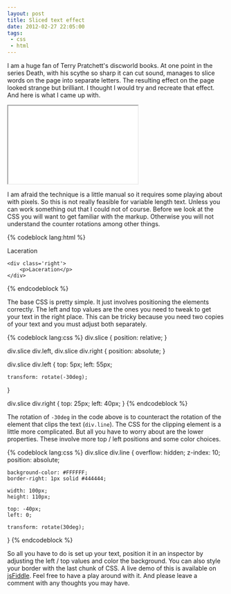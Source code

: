 ```yaml
---
layout: post
title: Sliced text effect
date: 2012-02-27 22:05:00
tags:
 - css
 - html
---
```


I am a huge fan of Terry Pratchett's discworld books. At one point in the series Death, with his scythe so sharp it can cut sound, manages to slice words on the page into separate letters. The resulting effect on the page looked strange but brilliant. I thought I would try and recreate that effect. And here is what I came up with.

<!-- more -->

<iframe height='180' class='example' src='/examples/sliced-text/complete.html'>.</iframe>

I am afraid the technique is a little manual so it requires some playing about with pixels. So this is not really feasible for variable length text. Unless you can work something out that I could not of course. Before we look at the CSS you will want to get familiar with the markup. Otherwise you will not understand the counter rotations among other things.

{% codeblock lang:html %}
<div class='slice'>
	<div class='line'>
		<div class='left'>
			<p>Laceration</p>
		</div>
	</div>
	
	<div class='right'>
		<p>Laceration</p>
	</div>
</div>
{% endcodeblock %}

The base CSS is pretty simple. It just involves positioning the elements correctly. The left and top values are the ones you need to tweak to get your text in the right place. This can be tricky because you need two copies of your text and you must adjust both separately.

{% codeblock lang:css %}
div.slice {
	position: relative;
}

div.slice div.left, div.slice div.right {
	position: absolute;
}

div.slice div.left {
	top: 5px;
	left: 55px;
	
	transform: rotate(-30deg);
}

div.slice div.right {
	top: 25px;
	left: 40px;
}
{% endcodeblock %}

The rotation of `-30deg` in the code above is to counteract the rotation of the element that clips the text (`div.line`). The CSS for the clipping element is a little more complicated. But all you have to worry about are the lower properties. These involve more top / left positions and some color choices.

{% codeblock lang:css %}
div.slice div.line {
	overflow: hidden;
	z-index: 10;
	position: absolute;
	
	background-color: #FFFFFF;
	border-right: 1px solid #444444;
	
	width: 100px;
	height: 110px;
	
	top: -40px;
	left: 0;
	
	transform: rotate(30deg);
}
{% endcodeblock %}

So all you have to do is set up your text, position it in an inspector by adjusting the left / top values and color the background. You can also style your border with the last chunk of CSS. A live demo of this is available on [jsFiddle](http://jsfiddle.net/Wolfy87/desCn/). Feel free to have a play around with it. And please leave a comment with any thoughts you may have.